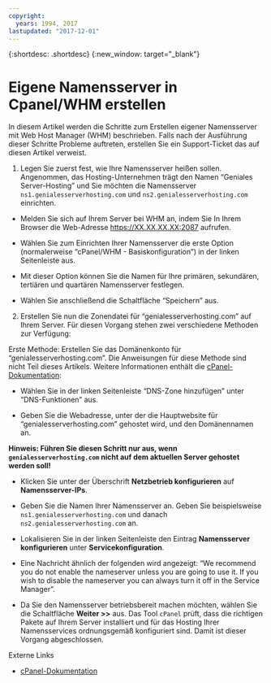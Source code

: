 ```yaml
---
copyright:
  years: 1994, 2017
lastupdated: "2017-12-01"
---
```


{:shortdesc: .shortdesc}
{:new_window: target="_blank"}

# Eigene Namensserver in Cpanel/WHM erstellen

In diesem Artikel werden die Schritte zum Erstellen eigener Namensserver mit Web Host Manager (WHM) beschrieben. Falls nach der Ausführung dieser Schritte Probleme auftreten, erstellen Sie ein Support-Ticket das auf diesen Artikel verweist.

1. Legen Sie zuerst fest, wie Ihre Namensserver heißen sollen. Angenommen, das Hosting-Unternehmen trägt den Namen “Geniales Server-Hosting” und Sie möchten die Namensserver `ns1.genialesserverhosting.com` und `ns2.genialesserverhosting.com` einrichten.

* Melden Sie sich auf Ihrem Server bei WHM an, indem Sie In Ihrem Browser die Web-Adresse https://XX.XX.XX.XX:2087 aufrufen.

* Wählen Sie zum Einrichten Ihrer Namensserver die erste Option (normalerweise “cPanel/WHM - Basiskonfiguration”) in der linken Seitenleiste aus. 

 * Mit dieser Option können Sie die Namen für Ihre primären, sekundären, tertiären und quartären Namensserver festlegen.

 * Wählen Sie anschließend die Schaltfläche “Speichern” aus.

2. Erstellen Sie nun die Zonendatei für “genialesserverhosting.com” auf Ihrem Server. Für diesen Vorgang stehen zwei verschiedene Methoden zur Verfügung:

Erste Methode: Erstellen Sie das Domänenkonto für “genialesserverhosting.com”. Die Anweisungen für diese Methode sind nicht Teil dieses Artikels. Weitere Informationen enthält die [cPanel-Dokumentation](http://www.cpanel.net/support/docs/11//whm/account_functions_creatnewacct.html): 

   * Wählen Sie in der linken Seitenleiste “DNS-Zone hinzufügen” unter “DNS-Funktionen” aus.

   * Geben Sie die Webadresse, unter der die Hauptwebsite für “genialesserverhosting.com” gehostet wird, und den Domänennamen an.

   **Hinweis: Führen Sie diesen Schritt nur aus, wenn `genialesserverhosting.com` nicht auf dem aktuellen Server gehostet werden soll!**

   * Klicken Sie unter der Überschrift **Netzbetrieb konfigurieren** auf **Namensserver-IPs**.

   * Geben Sie die Namen Ihrer Namensserver an. Geben Sie beispielsweise `ns1.genialesserverhosting.com` und danach
`ns2.genialesserverhosting.com` an.

   * Lokalisieren Sie in der linken Seitenleiste den Eintrag **Namensserver konfigurieren** unter **Servicekonfiguration**.

   * Eine Nachricht ähnlich der folgenden wird angezeigt: “We recommend you do not enable the nameserver unless you are going to use it. If you wish to disable the nameserver you can always turn it off in the Service Manager”.

   * Da Sie den Namensserver betriebsbereit machen möchten, wählen Sie die Schaltfläche **Weiter >>** aus. Das Tool `cPanel` prüft, dass die richtigen Pakete auf Ihrem Server installiert und für das Hosting Ihrer Namensservices ordnungsgemäß konfiguriert sind. Damit ist dieser Vorgang abgeschlossen.

Externe Links

* [cPanel-Dokumentation](http://www.cpanel.net/support/docs/11//whm/account_functions_creatnewacct.html)
